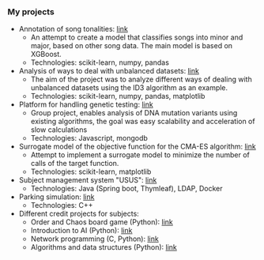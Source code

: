 ### My projects
* Annotation of song tonalities: [link](https://github.com/TFedir/song-major-minor-classification)
  * An attempt to create a model that classifies songs into minor and major, based on other song data. The main model is based on XGBoost.
  * Technologies: scikit-learn, numpy, pandas
* Analysis of ways to deal with unbalanced datasets: [link](https://github.com/TFedir/id3-unbalanced-datasets)
  * The aim of the project was to analyze different ways of dealing with unbalanced datasets using the ID3 algorithm as an example. 
  * Technologies:  scikit-learn, numpy, pandas, matplotlib
* Platform for handling genetic testing: [link](https://github.com/pzsp2-23z-z10/adnotacja)
  * Group project, enables analysis of DNA mutation variants using existing algorithms, the goal was easy scalability and acceleration of slow calculations
  * Technologies: Javascript, mongodb
* Surrogate model of the objective function for the CMA-ES algorithm: [link](https://github.com/TFedir/cma-es-surrogate-model)
  * Attempt to implement a surrogate model to minimize the number of calls of the target function.
  * Technologies: scikit-learn, matplotlib  
* Subject management system "USUS": [link](https://github.com/TFedir/USUS)
  * Technologies: Java (Spring boot, Thymleaf), LDAP, Docker
* Parking simulation: [link](https://github.com/TFedir/parking-simulation)
  * Technologies: C++
* Different credit projects for subjects:
  * Order and Chaos board game (Python): [link](https://github.com/TFedir/order-and-chaos)
  * Introduction to AI (Python): [link](https://github.com/TFedir/WSI)
  * Network programming (C, Python): [link](https://github.com/TFedir/PSI)
  * Algorithms and data structures (Python): [link](https://github.com/TFedir/AISDI)
